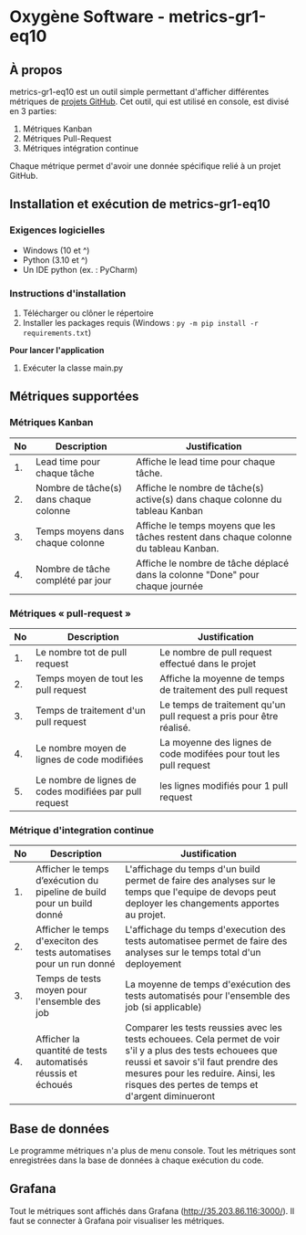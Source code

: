 # Oxygène Software - metrics-gr1-eq10

## À propos
metrics-gr1-eq10 est un outil simple permettant d'afficher différentes métriques de [projets GitHub](https://docs.github.com/en/issues/organizing-your-work-with-project-boards/managing-project-boards/about-project-boards). Cet outil, qui est utilisé en console, est divisé en 3 parties:
1. Métriques Kanban
2. Métriques Pull-Request
3. Métriques intégration continue

Chaque métrique permet d'avoir une donnée spécifique relié à un projet GitHub.

## Installation et exécution de metrics-gr1-eq10

### Exigences logicielles
- Windows (10 et ^)
- Python (3.10 et ^)
- Un IDE python (ex. : PyCharm)

### Instructions d'installation
1. Télécharger ou clôner le répertoire
2. Installer les packages requis (Windows : `py -m pip install -r requirements.txt`)


**Pour lancer l'application**
1. Exécuter la classe main.py

## Métriques supportées

### Métriques Kanban
|No | Description                                                    | Justification                                                           |
|---|----------------------------------------------------------------|-------------------------------------------------------------------------|
|1. | Lead time pour chaque tâche  | Affiche le lead time pour chaque tâche. |
|2. | Nombre de tâche(s) dans chaque colonne | Affiche le nombre de tâche(s) active(s) dans chaque colonne du tableau Kanban |
|3. | Temps moyens dans chaque colonne | Affiche le temps moyens que les tâches restent dans chaque colonne du tableau Kanban. |
|4. |  Nombre de tâche complété par jour | Affiche le nombre de tâche déplacé dans la colonne "Done" pour chaque journée |


### Métriques « pull-request »
|No | Description                                                    | Justification                                                           |
|---|----------------------------------------------------------------|-------------------------------------------------------------------------|
|1. | Le nombre tot de pull request  | Le nombre de pull request effectué dans le projet |
|2. | Temps moyen de tout les pull request | Affiche la moyenne de temps de traitement des pull request |
|3. | Temps de traitement d'un pull request | Le temps de traitement qu'un pull request a pris pour être réalisé. |
|4. | Le nombre moyen de lignes de code modifiées | La moyenne des lignes de code modifées pour tout les pull request  |
|5. | Le nombre de lignes de codes modifiées par pull request | les lignes modifiés pour 1 pull request |


### Métrique d'integration continue
|No | Description                                                    | Justification                                                           |
|---|----------------------------------------------------------------|-------------------------------------------------------------------------|
|1. | Afficher le temps d’exécution du pipeline de build pour un build donné | L'affichage  du temps d'un build permet de faire des analyses sur le temps que l'equipe de devops peut deployer les changements apportes au projet. |
|2. | Afficher le temps d'execiton des tests automatises pour un run donné | L'affichage du temps d'execution des tests automatisee permet de faire des analyses sur le temps total d'un deployement |
|3. | Temps de tests moyen pour l'ensemble des job | La moyenne de temps d'exécution des tests automatisés pour l'ensemble des job (si applicable) |
|4. | Afficher la quantité de tests automatisés réussis et échoués | Comparer les tests reussies avec les tests echouees. Cela permet de voir s'il y a plus des tests echouees que reussi et savoir s'il faut prendre des mesures pour les reduire. Ainsi, les risques des pertes de temps et d'argent diminueront |


## Base de données
Le programme métriques n'a plus de menu console. Tout les métriques sont enregistrées dans la base de données à chaque exécution du code.

## Grafana
Tout le métriques sont affichés dans Grafana (http://35.203.86.116:3000/). Il faut se connecter à Grafana poir visualiser les métriques.
